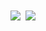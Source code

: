 
<!--
**albertkenji/albertkenji** is a ✨ _special_ ✨ repository because its `README.md` (this file) appears on your GitHub profile.

Here are some ideas to get you started:

- 🔭 I’m currently working on ...
- 🌱 I’m currently learning ...
- 👯 I’m looking to collaborate on ...
- 🤔 I’m looking for help with ...
- 💬 Ask me about ...
- 📫 How to reach me: ...
- 😄 Pronouns: ...
- ⚡ Fun fact: ...
-->

<div><img align="center" src="https://github-readme-stats.vercel.app/api/top-langs/?username=albertkenji&layout=compact" />&nbsp;&nbsp;<img align="center" src="https://github-readme-stats.vercel.app/api?username=albertkenji&count_private=true&show_icons=true&theme=default&hide_rank=true&disable_animations=true&custom_title=Stats" /></div>
